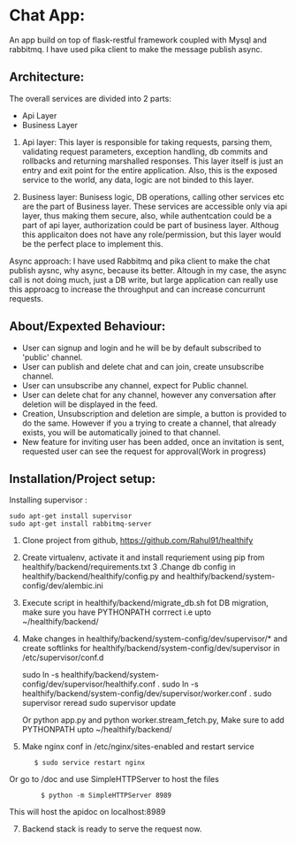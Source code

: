 # Chat App:
An app build on top of flask-restful framework coupled with Mysql and rabbitmq. I have used pika client to make the message publish async.

## Architecture:
The overall services are divided into 2 parts:
  - Api Layer
  - Business Layer
  
  1. Api layer: This layer is responsible for taking requests, parsing them, validating request parameters, exception handling, db commits and rollbacks and returning marshalled responses. This layer itself is just an entry and exit point for the entire application. Also, this is the exposed service to the world, any data, logic are not binded to this layer.
  
  2. Business layer: Bunisess logic, DB operations, calling other services etc are the part of Business layer. These services are accessible only via api layer, thus making them secure, also, while authentcation could be a part of api layer, authorization could be part of business layer. Althoug this applicaiton does not have any role/permission, but this layer would be the perfect place to implement this.
  
Async approach: I have used Rabbitmq and pika client to make the chat publish aysnc, why async, because its better. Altough in my case, the async call is not doing much, just a DB write, but large application can really use this approacg to increase the throughput and can increase concurrunt requests.

## About/Expexted Behaviour:
  - User can signup and login and he will be by default subscribed to 'public' channel. 
  - User can publish and delete chat and can join, create unsubscribe channel.
  - User can unsubscribe any channel, expect for Public channel.
  - User can delete chat for any channel, however any conversation after deletion will be displayed in the feed.
  - Creation, Unsubscription and deletion are simple, a button is provided to do the same. However if you a trying to create a channel, that already exists, you will be automatically joined to that channel.
  - New feature for inviting user has been added, once an invitation is sent, requested user can see the request for approval(Work in progress)


## Installation/Project setup:
Installing supervisor : 

    sudo apt-get install supervisor
    sudo apt-get install rabbitmq-server


  1. Clone project from github, https://github.com/Rahul91/healthify 
  2. Create virtualenv, activate it and install requriement using pip from healthify/backend/requirements.txt
  3 .Change db config in healthify/backend/healthify/config.py and healthify/backend/system-config/dev/alembic.ini 
  4. Execute script in healthify/backend/migrate_db.sh fot DB migration, make sure you have PYTHONPATH corrrect i.e upto ~/healthify/backend/
  5. Make changes in healthify/backend/system-config/dev/supervisor/* and create softlinks for healthify/backend/system-config/dev/supervisor in /etc/supervisor/conf.d
        
        sudo ln -s healthify/backend/system-config/dev/supervisor/healthify.conf .
        sudo ln -s healthify/backend/system-config/dev/supervisor/worker.conf .
        sudo supervisor reread
        sudo supervisor update

      Or python app.py  and  python worker.stream_fetch.py, Make sure to add PYTHONPATH upto ~/healthify/backend/
      
  6. Make nginx conf in /etc/nginx/sites-enabled and restart service
        
            $ sudo service restart nginx
    
Or go to /doc and use SimpleHTTPServer to host the files
        
            $ python -m SimpleHTTPServer 8989
    
This will host the apidoc on localhost:8989
    
  7. Backend stack is ready to serve the request now.
